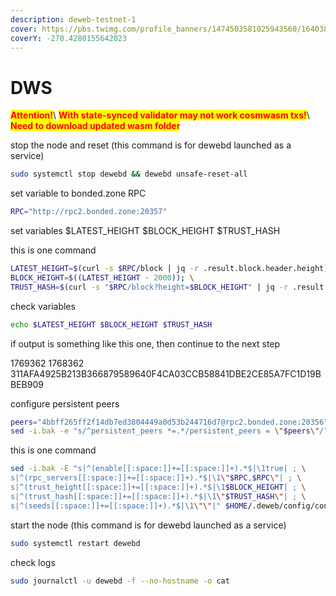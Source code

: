 ```yaml
---
description: deweb-testnet-1
cover: https://pbs.twimg.com/profile_banners/1474503581025943560/1640384235/1500x500
coverY: -270.4280155642023
---
```


# DWS

<mark style="color:red;">**Attention!**</mark>\ <mark style="color:red;">**With state-synced validator may not work cosmwasm txs!**</mark>\ <mark style="color:red;">**Need to download updated wasm folder**</mark>

stop the node and reset (this command is for dewebd launched as a service)

```bash
sudo systemctl stop dewebd && dewebd unsafe-reset-all
```

set variable to bonded.zone RPC

```bash
RPC="http://rpc2.bonded.zone:20357"
```

set variables $LATEST\_HEIGHT $BLOCK\_HEIGHT $TRUST\_HASH

this is one command

```bash
LATEST_HEIGHT=$(curl -s $RPC/block | jq -r .result.block.header.height); \
BLOCK_HEIGHT=$((LATEST_HEIGHT - 2000)); \
TRUST_HASH=$(curl -s "$RPC/block?height=$BLOCK_HEIGHT" | jq -r .result.block_id.hash)
```

check variables

```bash
echo $LATEST_HEIGHT $BLOCK_HEIGHT $TRUST_HASH
```

if output is something like this one, then continue to the next step

1769362 1768362 311AFA4925B213B366879589640F4CA03CCB58841DBE2CE85A7FC1D19BBEB909

configure persistent peers

```bash
peers="4bbff265ff2f14db7ed3804449a0d53b244716d7@rpc2.bonded.zone:20356"
sed -i.bak -e "s/^persistent_peers *=.*/persistent_peers = \"$peers\"/" $HOME/.deweb/config/config.toml
```

this is one command

```bash
sed -i.bak -E "s|^(enable[[:space:]]+=[[:space:]]+).*$|\1true| ; \
s|^(rpc_servers[[:space:]]+=[[:space:]]+).*$|\1\"$RPC,$RPC\"| ; \
s|^(trust_height[[:space:]]+=[[:space:]]+).*$|\1$BLOCK_HEIGHT| ; \
s|^(trust_hash[[:space:]]+=[[:space:]]+).*$|\1\"$TRUST_HASH\"| ; \
s|^(seeds[[:space:]]+=[[:space:]]+).*$|\1\"\"|" $HOME/.deweb/config/config.toml
```

start the node (this command is for dewebd launched as a service)

```bash
sudo systemctl restart dewebd
```

check logs

```bash
sudo journalctl -u dewebd -f --no-hostname -o cat
```

